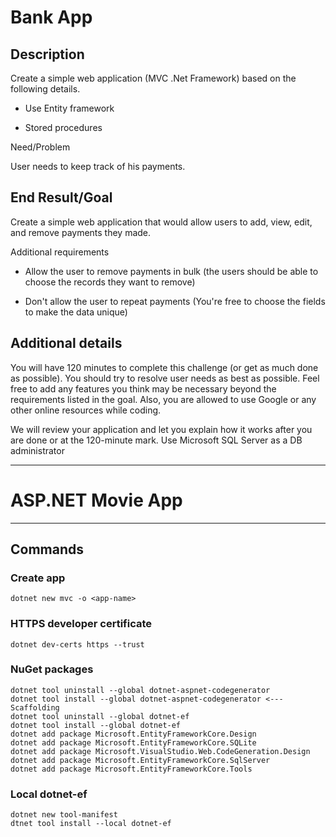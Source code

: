 # Bank App

## Description

Create a simple web application (MVC .Net Framework) based on the following details.

- Use Entity framework

- Stored procedures

Need/Problem

User needs to keep track of his payments.

## End Result/Goal

Create a simple web application that would allow users to add, view, edit, and remove payments they made.

Additional requirements

- Allow the user to remove payments in bulk (the users should be able to choose the records they want to remove)

- Don't allow the user to repeat payments (You're free to choose the fields to make the data unique)

## Additional details

You will have 120 minutes to complete this challenge (or get as much done as possible). You should try to resolve user needs as best as possible. Feel free to add any features you think may be necessary beyond the requirements listed in the goal. Also, you are allowed to use Google or any other online resources while coding.

We will review your application and let you explain how it works after you are done or at the 120-minute mark.
Use Microsoft SQL Server as a DB administrator

---

# ASP.NET Movie App

---

## Commands

### Create app

```
dotnet new mvc -o <app-name>
```

### HTTPS developer certificate

```
dotnet dev-certs https --trust
```

### NuGet packages

```
dotnet tool uninstall --global dotnet-aspnet-codegenerator
dotnet tool install --global dotnet-aspnet-codegenerator <--- Scaffolding
dotnet tool uninstall --global dotnet-ef
dotnet tool install --global dotnet-ef
dotnet add package Microsoft.EntityFrameworkCore.Design
dotnet add package Microsoft.EntityFrameworkCore.SQLite
dotnet add package Microsoft.VisualStudio.Web.CodeGeneration.Design
dotnet add package Microsoft.EntityFrameworkCore.SqlServer
dotnet add package Microsoft.EntityFrameworkCore.Tools
```

### Local dotnet-ef

```
dotnet new tool-manifest
dtnet tool install --local dotnet-ef
```